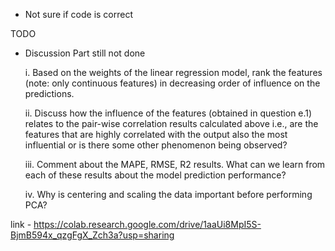 - Not sure if code is correct

TODO 
- Discussion Part still not done 

  i.	Based on the weights of the linear regression model, rank the features (note: only continuous features) in decreasing order of influence on the predictions. 

  ii.	Discuss how the influence of the features (obtained in question e.1) relates to the pair-wise correlation results calculated above i.e., are the features that are highly correlated with the output also the most     influential or is there some other phenomenon being observed?

  iii.	Comment about the MAPE, RMSE, R2 results. What can we learn from each of these results about the model prediction performance?

  iv.	Why is centering and scaling the data important before performing PCA?

link - https://colab.research.google.com/drive/1aaUi8MpI5S-BjmB594x_qzgFgX_Zch3a?usp=sharing

